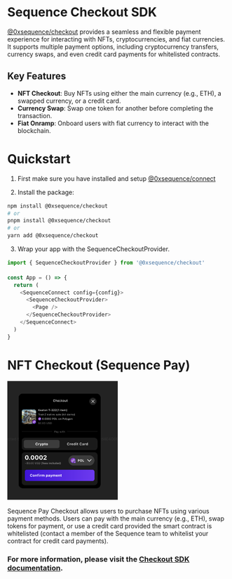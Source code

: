 # Sequence Checkout SDK

[@0xsequence/checkout](https://www.npmjs.com/package/@0xsequence/checkout/v/0.0.0-20250924112110) provides a seamless and flexible payment experience for interacting with NFTs, cryptocurrencies, and fiat currencies. It supports multiple payment options, including cryptocurrency transfers, currency swaps, and even credit card payments for whitelisted contracts.

## Key Features

- **NFT Checkout**: Buy NFTs using either the main currency (e.g., ETH), a swapped currency, or a credit card.
- **Currency Swap**: Swap one token for another before completing the transaction.
- **Fiat Onramp**: Onboard users with fiat currency to interact with the blockchain.

# Quickstart

1. First make sure you have installed and setup [@0xsequence/connect](https://www.npmjs.com/package/@0xsequence/connect/v/0.0.0-20250924112110)

2. Install the package:
```bash
npm install @0xsequence/checkout
# or
pnpm install @0xsequence/checkout
# or
yarn add @0xsequence/checkout
```

3. Wrap your app with the SequenceCheckoutProvider.

```typescript [main.tsx]
import { SequenceCheckoutProvider } from '@0xsequence/checkout'

const App = () => {
  return (
    <SequenceConnect config={config}>
      <SequenceCheckoutProvider>
        <Page />
      </SequenceCheckoutProvider>
    </SequenceConnect>
  )
}
```

# NFT Checkout (Sequence Pay)

<div align="center" style="width: 50%; height: 50%;">
  <img src="../../public/docs/checkout-modal.png">
</div>

Sequence Pay Checkout allows users to purchase NFTs using various payment methods. Users can pay with the main currency (e.g., ETH), swap tokens for payment, or use a credit card provided the smart contract is whitelisted (contact a member of the Sequence team to whitelist your contract for credit card payments).

### For more information, please visit the [Checkout SDK documentation](https://docs.sequence.xyz/sdk/web/checkout-sdk/getting-started).